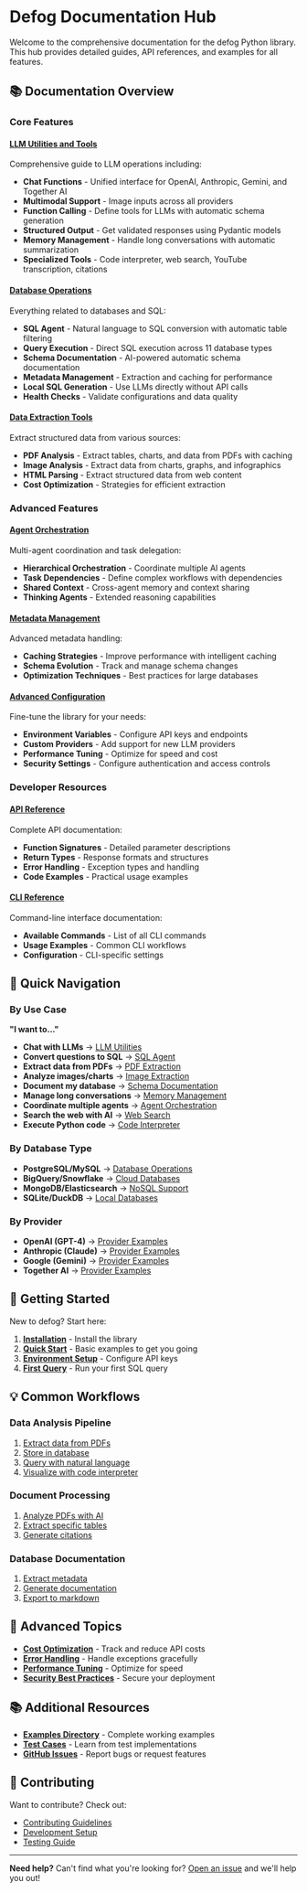 # Defog Documentation Hub

Welcome to the comprehensive documentation for the defog Python library. This hub provides detailed guides, API references, and examples for all features.

## 📚 Documentation Overview

### Core Features

#### [LLM Utilities and Tools](llm-utilities.md)
Comprehensive guide to LLM operations including:
- **Chat Functions** - Unified interface for OpenAI, Anthropic, Gemini, and Together AI
- **Multimodal Support** - Image inputs across all providers
- **Function Calling** - Define tools for LLMs with automatic schema generation
- **Structured Output** - Get validated responses using Pydantic models
- **Memory Management** - Handle long conversations with automatic summarization
- **Specialized Tools** - Code interpreter, web search, YouTube transcription, citations

#### [Database Operations](database-operations.md)
Everything related to databases and SQL:
- **SQL Agent** - Natural language to SQL conversion with automatic table filtering
- **Query Execution** - Direct SQL execution across 11 database types
- **Schema Documentation** - AI-powered automatic schema documentation
- **Metadata Management** - Extraction and caching for performance
- **Local SQL Generation** - Use LLMs directly without API calls
- **Health Checks** - Validate configurations and data quality

#### [Data Extraction Tools](data-extraction.md)
Extract structured data from various sources:
- **PDF Analysis** - Extract tables, charts, and data from PDFs with caching
- **Image Analysis** - Extract data from charts, graphs, and infographics
- **HTML Parsing** - Extract structured data from web content
- **Cost Optimization** - Strategies for efficient extraction

### Advanced Features

#### [Agent Orchestration](agent-orchestration.md)
Multi-agent coordination and task delegation:
- **Hierarchical Orchestration** - Coordinate multiple AI agents
- **Task Dependencies** - Define complex workflows with dependencies
- **Shared Context** - Cross-agent memory and context sharing
- **Thinking Agents** - Extended reasoning capabilities

#### [Metadata Management](metadata-management.md)
Advanced metadata handling:
- **Caching Strategies** - Improve performance with intelligent caching
- **Schema Evolution** - Track and manage schema changes
- **Optimization Techniques** - Best practices for large databases

#### [Advanced Configuration](advanced-configuration.md)
Fine-tune the library for your needs:
- **Environment Variables** - Configure API keys and endpoints
- **Custom Providers** - Add support for new LLM providers
- **Performance Tuning** - Optimize for speed and cost
- **Security Settings** - Configure authentication and access controls

### Developer Resources

#### [API Reference](api-reference.md)
Complete API documentation:
- **Function Signatures** - Detailed parameter descriptions
- **Return Types** - Response formats and structures
- **Error Handling** - Exception types and handling
- **Code Examples** - Practical usage examples

#### [CLI Reference](cli-reference.md)
Command-line interface documentation:
- **Available Commands** - List of all CLI commands
- **Usage Examples** - Common CLI workflows
- **Configuration** - CLI-specific settings

## 🚀 Quick Navigation

### By Use Case

**"I want to..."**

- **Chat with LLMs** → [LLM Utilities](llm-utilities.md#core-chat-functions)
- **Convert questions to SQL** → [SQL Agent](database-operations.md#sql-agent-tools)
- **Extract data from PDFs** → [PDF Extraction](data-extraction.md#pdf-data-extraction)
- **Analyze images/charts** → [Image Extraction](data-extraction.md#image-data-extraction)
- **Document my database** → [Schema Documentation](database-operations.md#schema-documentation)
- **Manage long conversations** → [Memory Management](llm-utilities.md#memory-management)
- **Coordinate multiple agents** → [Agent Orchestration](agent-orchestration.md)
- **Search the web with AI** → [Web Search](llm-utilities.md#web-search)
- **Execute Python code** → [Code Interpreter](llm-utilities.md#code-interpreter)

### By Database Type

- **PostgreSQL/MySQL** → [Database Operations](database-operations.md#supported-databases)
- **BigQuery/Snowflake** → [Cloud Databases](database-operations.md#database-specific-examples)
- **MongoDB/Elasticsearch** → [NoSQL Support](database-operations.md#supported-databases)
- **SQLite/DuckDB** → [Local Databases](database-operations.md#supported-databases)

### By Provider

- **OpenAI (GPT-4)** → [Provider Examples](llm-utilities.md#provider-specific-examples)
- **Anthropic (Claude)** → [Provider Examples](llm-utilities.md#provider-specific-examples)
- **Google (Gemini)** → [Provider Examples](llm-utilities.md#provider-specific-examples)
- **Together AI** → [Provider Examples](llm-utilities.md#provider-specific-examples)

## 📖 Getting Started

New to defog? Start here:

1. **[Installation](../README.md#installation)** - Install the library
2. **[Quick Start](../README.md#quick-start)** - Basic examples to get you going
3. **[Environment Setup](advanced-configuration.md#environment-variables)** - Configure API keys
4. **[First Query](database-operations.md#basic-sql-generation-and-execution)** - Run your first SQL query

## 💡 Common Workflows

### Data Analysis Pipeline
1. [Extract data from PDFs](data-extraction.md#pdf-data-extraction)
2. [Store in database](database-operations.md#query-execution)
3. [Query with natural language](database-operations.md#sql-agent-tools)
4. [Visualize with code interpreter](llm-utilities.md#code-interpreter)

### Document Processing
1. [Analyze PDFs with AI](data-extraction.md#pdf-analysis-tool)
2. [Extract specific tables](data-extraction.md#filtering-specific-datapoints)
3. [Generate citations](llm-utilities.md#citations-tool)

### Database Documentation
1. [Extract metadata](database-operations.md#extract-metadata)
2. [Generate documentation](database-operations.md#schema-documentation)
3. [Export to markdown](database-operations.md#export-documentation)

## 🔧 Advanced Topics

- **[Cost Optimization](llm-utilities.md#cost-tracking)** - Track and reduce API costs
- **[Error Handling](api-reference.md#error-handling)** - Handle exceptions gracefully
- **[Performance Tuning](database-operations.md#performance-optimization)** - Optimize for speed
- **[Security Best Practices](database-operations.md#security-considerations)** - Secure your deployment

## 📚 Additional Resources

- **[Examples Directory](../examples/)** - Complete working examples
- **[Test Cases](../tests/)** - Learn from test implementations
- **[GitHub Issues](https://github.com/defog-ai/defog-python/issues)** - Report bugs or request features

## 🤝 Contributing

Want to contribute? Check out:
- [Contributing Guidelines](../CONTRIBUTING.md)
- [Development Setup](advanced-configuration.md#development-setup)
- [Testing Guide](../tests/README.md)

---

**Need help?** Can't find what you're looking for? [Open an issue](https://github.com/defog-ai/defog-python/issues) and we'll help you out!